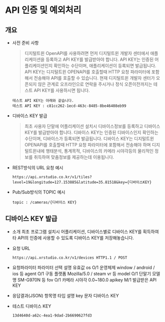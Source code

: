 # API 인증 및 예외처리

## 개요

* 사전 준비 사항
	> 디지털트윈 OpenAPI를 사용하려면 먼저 디지털트윈 개발자 센터에서 애플리케이션을 등록하고 API KEY를 발급받아야 합니다. API KEY는 인증된 어플리케이션인지 확인하는 수단이며, 애플리케이션이 등록되면 발급됩니다. API KEY는 디지털트윈 OPENAPI를 호출할때 HTTP 요청 파라미터에 포함해서 전송해야 API를 호출할 수 있습니다. 현재 디지털트윈 개발자 센터가 오픈되지 않은 관계로 오프라인으로 연락을 주시거나 정식 오픈이전까지는 테스트 API KEY를 사용하시면 됩니다.

	```
	테스트 API KEY는 아래와 같습니다.	
	테스트 API KEY : c81cc262-1ecd-463c-8485-8be46408eb99
	```

* 디바이스 KEY 발급
	> 최초 사용자 단말에 어플리케이션 설치시 디바이스정보를 등록하고 디바이스 KEY를  발급받아야 합니다. 디바이스 KEY는 인증된 디바이스인지 확인하는 수단이며, 디바이스가 등록되면   발급됩니다. 디바이스 KEY는 디지털트윈 OPENAPI를 호출할때 HTTP 요청 파라미터에 포함해서 전송해야 하며 디지털트윈내에 행태분석, 통계목적, 디바이스의  카메라 시야각등의 물리적인 정보를 취득하여 맞춤정보를 제공하는데 이용됩니다.

* REST방식의 URL 요청 예시
	```
	https://api.xrstudio.co.kr/v1/tiles?level=19&longitude=127.153885&latitude=35.81518&key={디바이스KEY}
	```

* Pub/Sub방식의 TOPIC 예시
	```
	topic : /cameras/{디바이스 KEY}
	```
	
## 디바이스 KEY 발급
* 소개
최초 프로그램 설치시 어플리케이션, 디바이스별로 디바이스 KEY를 획득하여 타 API의 인증에 사용할 수 있도록 디바이스 KEY를 저장해놓습니다.

* 요청 URL
	```
	https://api.xrstudio.co.kr/v1/devices HTTP1.1 / POST
	```
* 요청파라미터
파라미터
선택
설명
유효값
os
O/1
운영체제
window / android / ios 등
agent
O/1
구동 플랫폼
Mozilla/5.0 / steam vr 등
model
O/1
단말기 모델명
SM-G970N 등
fov
O/1
카메라 시야각
0.0~180.0
apikey
M/1
발급받은 API KEY



* 응답결과(JSON)
항목명
타입
설명
key
문자
디바이스 KEY

* 테스트 디바이스 KEY 
	```
	13d4640d-a62c-4ea1-9dad-2b6690627fd3
	```
	